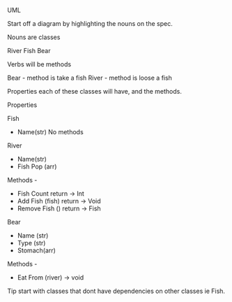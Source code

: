 UML

Start off a diagram by highlighting the nouns on the spec.

Nouns are classes

River Fish Bear

Verbs will be methods

Bear - method is take a fish
River - method is loose a fish

Properties each of these classes will have, and the methods.

Properties

Fish   
- Name(str)
No methods

River
- Name(str)
- Fish Pop (arr)

Methods -
- Fish Count return -> Int
- Add Fish (fish) return -> Void
- Remove Fish () return -> Fish

Bear
- Name (str)
- Type (str)
- Stomach(arr)

Methods -
- Eat From (river) -> void




Tip start with classes that dont have dependencies on other classes ie Fish.
